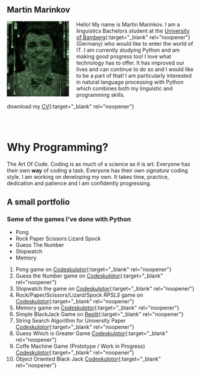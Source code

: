 <style>
  header .container{display: none;}
  .photo{float: left;
margin-right: 20px;}
  .spacer{min-height: 30px;}
  </style>
## Martin Marinkov

<img class="photo" src="https://github.com/garrihd/garrihd.github.io/raw/main/assets/Martin_Marinkov_matrix_web.jpg" alt="Martin Marinkov photo">

Hello! My name is Martin Marinkov. I am a linguistics Bachelors student at the [University of Bamberg](https://www.uni-bamberg.de/en/){:target="_blank" rel="noopener"} (Germany) who would like to enter the world of IT. I am currently studying Python and am making good progress too! I love what technology has to offer. It has improved our lives and can continue to do so and I would like to be a part of that! I am particularly interested in natural language processing with Python which combines both my linguistic and programming skills.

download my [CV](https://github.com/garrihd/garrihd.github.io/raw/main/assets/Martin_Marinkov_2021_CV.pdf){:target="_blank" rel="noopener"}

<div class="spacer"></div>

# Why Programming?
The Art Of Code. Coding is as much of a science as it is art. Everyone has their own **way** of coding a task. Everyone has their own *signature* coding style. I am working on developing my own. It takes time, practice, dedication and patience and I am confidently progressing.

## A small portfolio
### Some of  the games I've done with Python

- Pong
- Rock Paper Scissors Lizard Spock
- Guess The Number 
- Stopwatch
- Memory


1. Pong game on [Codeskulptor](https://py2.codeskulptor.org/#user48_hgBv6tH2Im_11.py){:target="_blank" rel="noopener"}
2. Guess the Number game on [Codeskulptor](https://py2.codeskulptor.org/#user48_WHg3mvmWy4_7.py){:target="_blank" rel="noopener"}
3. Stopwatch the game on [Codeskulptor](https://py2.codeskulptor.org/#user48_CnXNkWCiTK_3.py){:target="_blank" rel="noopener"}
4. Rock/Paper/Scissors/Lizard/Spock *RPSLS* game on [Codeskulptor](https://py2.codeskulptor.org/#user48_AxCFnhaaaC_1.py){:target="_blank" rel="noopener"}
5. Memory game on [Codeskulptor](https://py3.codeskulptor.org/#user306_Y8Fnlvw5Qe_23.py){:target="_blank" rel="noopener"}
6. Simple BlackJack Game on [Replit](https://replit.com/@MartinMarinkov/Guessing-Game#main.py){:target="_blank" rel="noopener"}
7. String Search Algorithm for University Paper [Codeskulptor](https://py3.codeskulptor.org/#user306_qxVerUImlC_0.py){:target="_blank" rel="noopener"}
8. Guess Which is Greater Game [Codeskulptor](https://py3.codeskulptor.org/#user306_LjjF67XLic_2.py){:target="_blank" rel="noopener"}
9. Coffe Machine Game (Prototype / Work in Progress) [Codeskulptor](https://py3.codeskulptor.org/#user306_XJANA6923Y_0.py){:target="_blank" rel="noopener"}
10. Object Oriented Black Jack [Codeskulptor](https://py3.codeskulptor.org/#user306_jp4bqEtmTc_7.py){:target="_blank" rel="noopener"}



